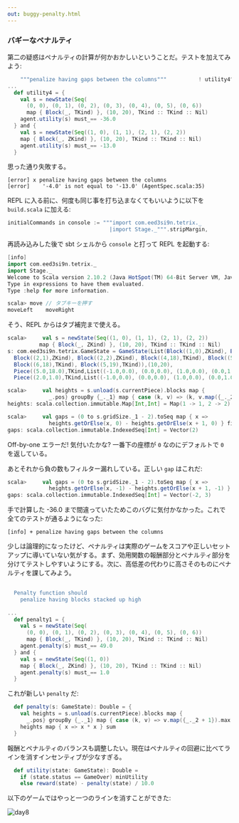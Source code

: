 ```yaml
---
out: buggy-penalty.html
---
```


### バギーなペナルティ

第二の疑惑はペナルティの計算が何かおかしいということだ。テストを加えてみよう:

```scala
    """penalize having gaps between the columns"""          ! utility4^
...
  def utility4 = {
    val s = newState(Seq(
      (0, 0), (0, 1), (0, 2), (0, 3), (0, 4), (0, 5), (0, 6))
      map { Block(_, TKind) }, (10, 20), TKind :: TKind :: Nil)
    agent.utility(s) must_== -36.0 
  } and {
    val s = newState(Seq((1, 0), (1, 1), (2, 1), (2, 2))
    map { Block(_, ZKind) }, (10, 20), TKind :: TKind :: Nil)
    agent.utility(s) must_== -13.0
  }
```

思った通り失敗する。

```
[error] x penalize having gaps between the columns
[error]    '-4.0' is not equal to '-13.0' (AgentSpec.scala:35)
```

REPL に入る前に、何度も同じ事を打ち込まなくてもいいように以下を `build.scala` に加える:

```scala
initialCommands in console := """import com.eed3si9n.tetrix._
                                |import Stage._""".stripMargin,
```

再読み込みした後で sbt シェルから `console` と打って REPL を起動する:

```scala
[info] 
import com.eed3si9n.tetrix._
import Stage._
Welcome to Scala version 2.10.2 (Java HotSpot(TM) 64-Bit Server VM, Java 1.6.0_51).
Type in expressions to have them evaluated.
Type :help for more information.

scala> move // タブキーを押す
moveLeft    moveRight 
```

そう、REPL からはタブ補完まで使える。

```scala
scala>     val s = newState(Seq((1, 0), (1, 1), (2, 1), (2, 2))
          map { Block(_, ZKind) }, (10, 20), TKind :: TKind :: Nil)
s: com.eed3si9n.tetrix.GameState = GameState(List(Block((1,0),ZKind), Block((1,1),ZKind),
  Block((2,1),ZKind), Block((2,2),ZKind), Block((4,18),TKind), Block((5,18),TKind),
  Block((6,18),TKind), Block((5,19),TKind)),(10,20),
  Piece((5.0,18.0),TKind,List((-1.0,0.0), (0.0,0.0), (1.0,0.0), (0.0,1.0))),
  Piece((2.0,1.0),TKind,List((-1.0,0.0), (0.0,0.0), (1.0,0.0), (0.0,1.0))),List(),ActiveStatus,0)

scala>     val heights = s.unload(s.currentPiece).blocks map {
             _.pos} groupBy {_._1} map { case (k, v) => (k, v.map({_._2}).max) }
heights: scala.collection.immutable.Map[Int,Int] = Map(1 -> 1, 2 -> 2)

scala>     val gaps = (0 to s.gridSize._1 - 2).toSeq map { x =>
             heights.getOrElse(x, 0) - heights.getOrElse(x + 1, 0) } filter {_ > 1}
gaps: scala.collection.immutable.IndexedSeq[Int] = Vector(2)
```

Off-by-one エラーだ! 気付いたかな? 一番下の座標が `0` なのにデフォルトで `0` を返している。

あとそれから負の数もフィルター漏れしている。正しい `gap` はこれだ:

```scala
scala>     val gaps = (0 to s.gridSize._1 - 2).toSeq map { x =>
             heights.getOrElse(x, -1) - heights.getOrElse(x + 1, -1) } filter {math.abs(_) > 1}
gaps: scala.collection.immutable.IndexedSeq[Int] = Vector(-2, 3)
```

手で計算した -36.0 まで間違っていたためこのバグに気付かなかった。これで全てのテストが通るようになった:

```
[info] + penalize having gaps between the columns
```

少しは論理的になったけど、ペナルティは実際のゲームをスコアや正しいセットアップに導いていない気がする。まず、効用関数の報酬部分とペナルティ部分を分けてテストしやすいようにする。次に、高低差の代わりに高さそのものにペナルティを課してみよう。

```scala
                                                                              s2"""
  Penalty function should
    penalize having blocks stacked up high                                    \$penalty1
                                                                              """
...
  def penalty1 = {
    val s = newState(Seq(
      (0, 0), (0, 1), (0, 2), (0, 3), (0, 4), (0, 5), (0, 6))
      map { Block(_, TKind) }, (10, 20), TKind :: TKind :: Nil)
    agent.penalty(s) must_== 49.0 
  } and {
    val s = newState(Seq((1, 0))
    map { Block(_, ZKind) }, (10, 20), TKind :: TKind :: Nil)
    agent.penalty(s) must_== 1.0
  }
```

これが新しい `penalty` だ:

```scala
  def penalty(s: GameState): Double = {
    val heights = s.unload(s.currentPiece).blocks map {
      _.pos} groupBy {_._1} map { case (k, v) => v.map({_._2 + 1}).max }
    heights map { x => x * x } sum
  }
```

報酬とペナルティのバランスも調整したい。現在はペナルティの回避に比べてラインを消すインセンティブが少なすぎる。

```scala
  def utility(state: GameState): Double =
    if (state.status == GameOver) minUtility
    else reward(state) - penalty(state) / 10.0
```

以下のゲームではやっと一つのラインを消すことができた:

![day8](../files/tetrix-in-scala-day8.png)
